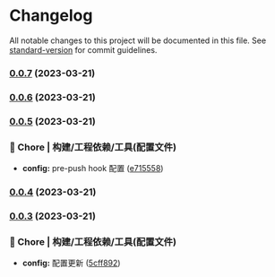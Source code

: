 # Changelog

All notable changes to this project will be documented in this file. See [standard-version](https://github.com/conventional-changelog/standard-version) for commit guidelines.

### [0.0.7](https://github.com/Shawsam/chatGPT/compare/v0.0.6...v0.0.7) (2023-03-21)

### [0.0.6](https://github.com/Shawsam/chatGPT/compare/v0.0.5...v0.0.6) (2023-03-21)

### [0.0.5](https://github.com/Shawsam/chatGPT/compare/v0.0.4...v0.0.5) (2023-03-21)

### 🚀 Chore | 构建/工程依赖/工具(配置文件)

- **config:** pre-push hook 配置 ([e715558](https://github.com/Shawsam/chatGPT/commit/e715558dd227d9412a722e40b26b11e93c628de4))

### [0.0.4](http://git.tarsocial.com/data-api/innovation/chatgptwebv2/compare/v0.0.3...v0.0.4) (2023-03-21)

### [0.0.3](http://git.tarsocial.com/data-api/innovation/chatgptwebv2/compare/v0.0.2...v0.0.3) (2023-03-21)

### 🚀 Chore | 构建/工程依赖/工具(配置文件)

- **config:** 配置更新 ([5cff892](http://git.tarsocial.com/data-api/innovation/chatgptwebv2/commit/5cff892f32b19f77db49d94c2af230021851c3db))
